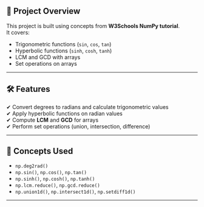 ## 📌 Project Overview  
This project is built using concepts from **W3Schools NumPy tutorial**.  
It covers:  
- Trigonometric functions (`sin`, `cos`, `tan`)  
- Hyperbolic functions (`sinh`, `cosh`, `tanh`)  
- LCM and GCD with arrays  
- Set operations on arrays  

---

## 🛠 Features  
✔ Convert degrees to radians and calculate trigonometric values  
✔ Apply hyperbolic functions on radian values  
✔ Compute **LCM** and **GCD** for arrays  
✔ Perform set operations (union, intersection, difference)  

---

## 📂 Concepts Used  
- `np.deg2rad()`  
- `np.sin()`, `np.cos()`, `np.tan()`  
- `np.sinh()`, `np.cosh()`, `np.tanh()`  
- `np.lcm.reduce()`, `np.gcd.reduce()`  
- `np.union1d()`, `np.intersect1d()`, `np.setdiff1d()`  
---


